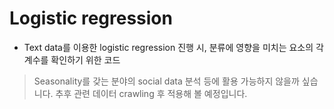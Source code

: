 # Logistic regression

- Text data를 이용한 logistic regression 진행 시, 분류에 영향을 미치는 요소의 각 계수를 확인하기 위한 코드
> Seasonality를 갖는 분야의 social data 분석 등에 활용 가능하지 않을까 싶습니다. 추후 관련 데이터 crawling 후 적용해 볼 예정입니다.